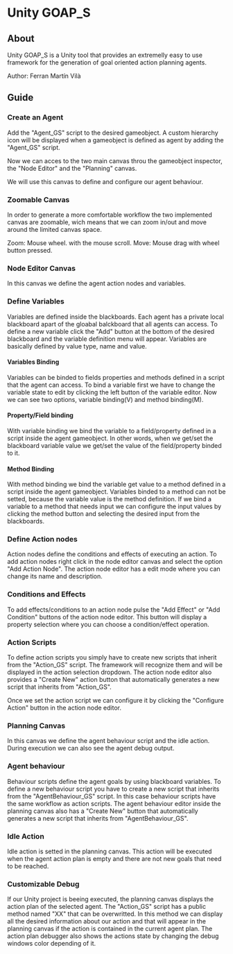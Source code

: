 # Unity GOAP_S
## About
Unity GOAP_S is a Unity tool that provides an extremelly easy to use framework for the generation of goal oriented action planning agents.

Author: Ferran Martín Vilà

## Guide
### Create an Agent
Add the "Agent_GS" script to the desired gameobject. A custom hierarchy icon will be displayed when a gameobject is defined as agent by adding the "Agent_GS" script. 

Now we can acces to the two main canvas throu the gameobject inspector, the "Node Editor" and the "Planning" canvas.

We will use this canvas to define and configure our agent behaviour.

### Zoomable Canvas
In order to generate a more comfortable workflow the two implemented canvas are zoomable, wich means that we can zoom in/out and move around the limited canvas space.

Zoom: Mouse wheel. with the mouse scroll.
Move: Mouse drag with wheel button pressed.

### Node Editor Canvas
In this canvas we define the agent action nodes and variables.

### Define Variables
Variables are defined inside the blackboards. Each agent has a private local blackboard apart of the gloabal balckboard that all agents can access. To define a new variable click the "Add" button at the bottom of the desired blackboard and the variable definition menu will appear. Variables are basically defined by value type, name and value.

#### Variables Binding
Variables can be binded to fields properties and methods defined in a script that the agent can access. To bind a variable first we have to change the variable state to edit by clicking the left button of the variable editor. Now we can see two options, variable binding(V) and method binding(M). 
#### Property/Field binding
With variable binding we bind the variable to a field/property defined in a script inside the agent gameobject. In other words, when we get/set the blackboard variable value we get/set the value of the field/property binded to it.

#### Method Binding
With method binding we bind the variable get value to a method defined in a script inside the agent gameobject. Variables binded to a method can not be setted, because the variable value is the method definition. If we bind a variable to a method that needs input we can configure the input values by clicking the method button and selecting the desired input from the blackboards.

### Define Action nodes
Action nodes define the conditions and effects of executing an action. To add action nodes right click in the node editor canvas and select the option "Add Action Node". The action node editor has a edit mode where you can change its name and description. 

### Conditions and Effects
To add effects/conditions to an action node pulse the "Add Effect" or "Add Condition" buttons of the action node editor. This button will display a property selection where you can choose a condition/effect operation.

### Action Scripts
To define action scripts you simply have to create new scripts that inherit from the "Action_GS" script. The framework will recognize them and will be displayed in the action selection dropdown. The action node editor also provides a "Create New" action button that automatically generates a new script that inherits from "Action_GS".

Once we set the action script we can configure it by clicking the "Configure Action" button in the action node editor.

### Planning Canvas
In this canvas we define the agent behaviour script and the idle action. During execution we can also see the agent debug output.

### Agent behaviour
Behaviour scripts define the agent goals by using blackboard variables. To define a new behaviour script you have to create a new script that inherits from the "AgentBehaviour_GS" script. In this case behaviour scripts have the same workflow as action scripts. The agent behaviour editor inside the planning canvas also has a "Create New" button that automatically generates a new script that inherits from "AgentBehaviour_GS".

### Idle Action
Idle action is setted in the planning canvas. This action will be executed when the agent action plan is empty and there are not new goals that need to be reached.

### Customizable Debug
If our Unity project is beeing executed, the planning canvas displays the action plan of the selected agent. The "Action_GS" script has a public method named "XX" that can be overwritted. In this method we can display all the desired information about our action and that will appear in the planning canvas if the action is contained in the current agent plan. The action plan debugger also shows the actions state by changing the debug windows color depending of it.
